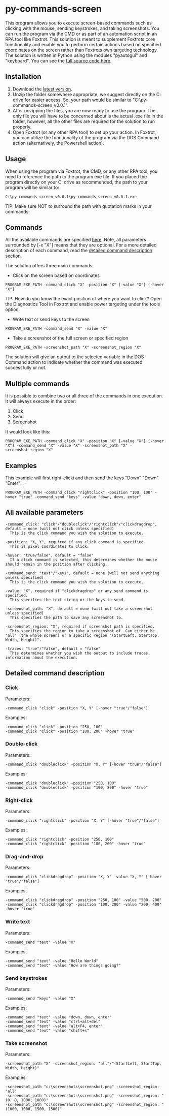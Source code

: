 # py-commands-screen

This program allows you to execute screen-based commands such as clicking with the mouse, sending keystrokes, and taking screenshots. You can run the program via the CMD or as part of an automation script in an RPA tool like Foxtrot. This solution is meant to supplement Foxtrots core functionality and enable you to perform certain actions based on specified coordinates on the screen rather than Foxtrots own targeting technology. The solution is written in Python using the modules "pyautogui" and "keyboard". You can see the [full source code here](https://github.com/foxtrot-alliance/py-commands-screen/blob/master/py-commands-screen.py).

## Installation

1. Download the [latest version](https://github.com/foxtrot-alliance/py-commands-screen/releases/download/v0.0.1/py-commands-screen_v0.0.1.zip).
2. Unzip the folder somewhere appropriate, we suggest directly on the C: drive for easier access. So, your path would be similar to "C:\py-commands-screen_v0.0.1".
3. After unzipping the files, you are now ready to use the program. The only file you will have to be concerned about is the actual .exe file in the folder, however, all the other files are required for the solution to run properly.
4. Open Foxtrot (or any other RPA tool) to set up your action. In Foxtrot, you can utilize the functionality of the program via the DOS Command action (alternatively, the Powershell action).

## Usage

When using the program via Foxtrot, the CMD, or any other RPA tool, you need to reference the path to the program exe file. If you placed the program directly on your C: drive as recommended, the path to your program will be similar to: 
```
C:\py-commands-screen_v0.0.1\py-commands-screen_v0.0.1.exe
```
TIP: Make sure NOT to surround the path with quotation marks in your commands.

## Commands

All the available commands are specified [here](#all-available-parameters). Note, all parameters surrounded by [-x "X"] means that they are optional. For a more detailed description of each command, read the [detailed command description section](#detailed-command-description).

The solution offers three main commands:
* Click on the screen based on coordinates
```
PROGRAM_EXE_PATH -command_click "X" -position "X" [-value "X"] [-hover "X"]
```
TIP: How do you know the exact position of where you want to click? Open the Diagnostics Tool in Foxtrot and enable power targeting under the tools option.

* Write text or send keys to the screen
```
PROGRAM_EXE_PATH -command_send "X" -value "X"
```
* Take a screenshot of the full screen or specified region
```
PROGRAM_EXE_PATH -screenshot_path "X" -screenshot_region "X"
```

The solution will give an output to the selected variable in the DOS Command action to indicate whether the command was executed successfully or not.

## Multiple commands

It is possible to combine two or all three of the commands in one execution. It will always execute in the order:
1. Click
2. Send
3. Screenshot

It would look like this:
```
PROGRAM_EXE_PATH -command_click "X" -position "X" [-value "X"] [-hover "X"] -command_send "X" -value "X" -screenshot_path "X" -screenshot_region "X"
```

## Examples
This example will first right-clicki and then send the keys "Down" "Down" "Enter":
```
PROGRAM_EXE_PATH -command_click "rightclick" -position "100, 100" -hover "true" -command_send "keys" -value "down, down, enter"
```

## All available parameters
```
-command_click: "click"/"doubleclick"/"rightclick"/"clickdragdrop", default = none (will not click unless specified)
  This is the click command you wish the solution to execute.

-position: "X, Y", required if any click command is specified.
  This is pixel coordinates to click.

-hover: "true/false", default = "false"
  If a click command is selected, this determines whether the mouse should remain in the position after clicking.

-command_send: "text"/"keys", default = none (will not send anything unless specified)
  This is the click command you wish the solution to execute.

-value: "X", required if "clickdragdrop" or any send command is specified.
  This specifies the text string or the keys to send.

-screenshot_path: "X", default = none (will not take a screenshot unless specified)
  This specifies the path to save any screenshot to.

-screenshot_region: "X", required if screenshot path is specified.
  This specifies the region to take a screenshot of. Can either be "all" (the whole screen) or a specific region "(StartLeft, StartTop, Width, Height)".

-traces: "true"/"false", default = "false"
  This determines whether you wish the output to include traces, information about the execution.
```

## Detailed command description

### Click
Parameters:
```
-command_click "click" -position "X, Y" [-hover "true"/"false"]
```
Examples:
```
-command_click "click" -position "250, 100"
-command_click "click" -position "100, 200" -hover "true"
```

### Double-click
Parameters:
```
-command_click "doubleclick" -position "X, Y" [-hover "true"/"false"]
```
Examples:
```
-command_click "doubleclick" -position "250, 100"
-command_click "doubleclick" -position "100, 200" -hover "true"
```

### Right-click
Parameters:
```
-command_click "rightclick" -position "X, Y" [-hover "true"/"false"]
```
Examples:
```
-command_click "rightclick" -position "250, 100"
-command_click "rightclick" -position "100, 200" -hover "true"
```

### Drag-and-drop
Parameters:
```
-command_click "clickdragdrop" -position "X, Y" -value "X, Y" [-hover "true"/"false"]
```
Examples:
```
-command_click "clickdragdrop" -position "250, 100" -value "500, 200"
-command_click "clickdragdrop" -position "100, 200" -value "200, 400" -hover "true"
```

### Write text
Parameters:
```
-command_send "text" -value "X"
```
Examples:
```
-command_send "text" -value "Hello World"
-command_send "text" -value "How are things going?"
```

### Send keystrokes
Parameters:
```
-command_send "keys" -value "X"
```
Examples:
```
-command_send "text" -value "down, down, enter"
-command_send "text" -value "ctrl+alt+del"
-command_send "text" -value "alt+F4, enter"
-command_send "text" -value "shift+s"
```

### Take screenshot
Parameters:
```
-screenshot_path "X" -screenshot_region: "all"/"(StartLeft, StartTop, Width, Height)"
```
Examples:
```
-screenshot_path "c:\screenshots\screenshot.png" -screenshot_region: "all"
-screenshot_path "c:\screenshots\screenshot.png" -screenshot_region: "(0, 0, 1000, 1000)"
-screenshot_path "c:\screenshots\screenshot.png" -screenshot_region: "(1000, 1000, 1500, 1500)"
```

